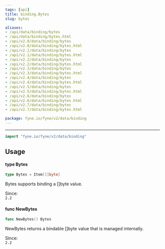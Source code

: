 ```yaml
---
tags: [api]
title: binding.Bytes
slug: bytes

aliases:
- /api/data/binding/bytes
- /api/data/binding/bytes.html
- /api/v2.0/data/binding/bytes
- /api/v2.0/data/binding/bytes.html
- /api/v2.1/data/binding/bytes
- /api/v2.1/data/binding/bytes.html
- /api/v2.2/data/binding/bytes
- /api/v2.2/data/binding/bytes.html
- /api/v2.3/data/binding/bytes
- /api/v2.3/data/binding/bytes.html
- /api/v2.4/data/binding/bytes
- /api/v2.4/data/binding/bytes.html
- /api/v2.5/data/binding/bytes
- /api/v2.5/data/binding/bytes.html
- /api/v2.6/data/binding/bytes
- /api/v2.6/data/binding/bytes.html
- /api/v2.7/data/binding/bytes
- /api/v2.7/data/binding/bytes.html

package: fyne.io/fyne/v2/data/binding
---
```



---
```go
import "fyne.io/fyne/v2/data/binding"
```

## Usage

#### type Bytes

```go
type Bytes = Item[[]byte]
```

Bytes supports binding a []byte value.


<div class="since">Since: <code>
2.2</code></div>

#### func  NewBytes

```go
func NewBytes() Bytes
```
NewBytes returns a bindable []byte value that is managed internally.


<div class="since">Since: <code>
2.2</code></div>
